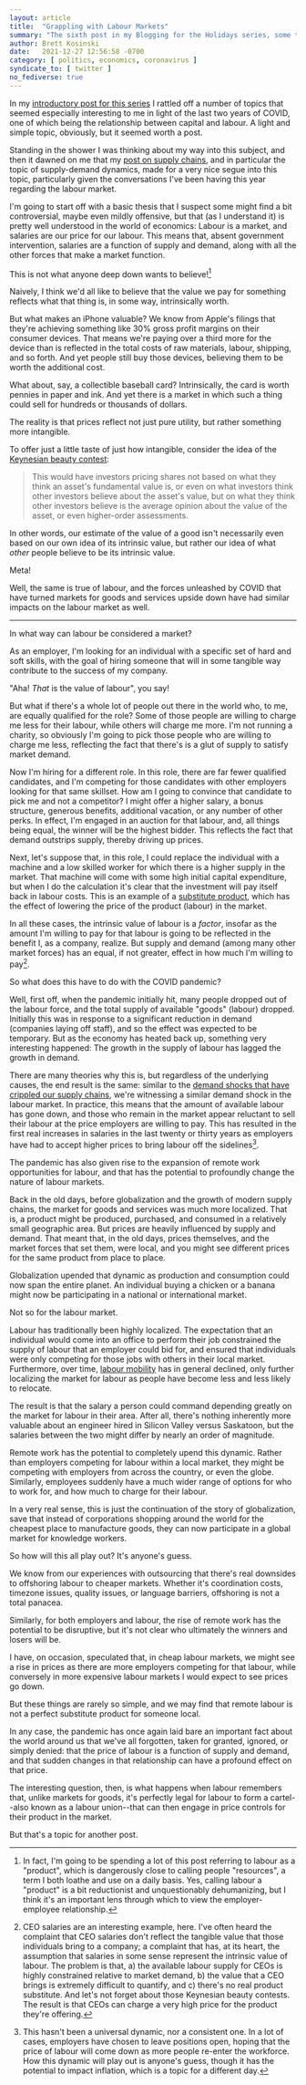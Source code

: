 ```yaml
---
layout: article
title:  "Grappling with Labour Markets"
summary: "The sixth post in my Blogging for the Holidays series, some thoughts on labour and market forces, and what COVID has done to upend an old dynamic."
author: Brett Kosinski
date:   2021-12-27 12:56:58 -0700
category: [ politics, economics, coronavirus ]
syndicate_to: [ twitter ]
no_fediverse: true
---
```


In my [introductory post for this series](2021-12-18-blogging-for-the-holidays.md) I rattled off a number of topics that seemed especially interesting to me in light of the last two years of COVID, one of which being the relationship between capital and labour.  A light and simple topic, obviously, but it seemed worth a post.

Standing in the shower I was thinking about my way into this subject, and then it dawned on me that my [post on supply chains](2021-12-26-grappling-with-supply-chains.md), and in particular the topic of supply-demand dynamics, made for a very nice segue into this topic, particularly given the conversations I've been having this year regarding the labour market.

I'm going to start off with a basic thesis that I suspect some might find a bit controversial, maybe even mildly offensive, but that (as I understand it) is pretty well understood in the world of economics:  Labour is a market, and salaries are our price for our labour.  This means that, absent government intervention, salaries are a function of supply and demand, along with all the other forces that make a market function.

This is not what anyone deep down wants to believe![^1]

Naively, I think we'd all like to believe that the value we pay for something reflects what that thing is, in some way, intrinsically worth.

But what makes an iPhone valuable?  We know from Apple's filings that they're achieving something like 30% gross profit margins on their consumer devices.  That means we're paying over a third more for the device than is reflected in the total costs of raw materials, labour, shipping, and so forth.  And yet people still buy those devices, believing them to be worth the additional cost.

What about, say, a collectible baseball card?  Intrinsically, the card is worth pennies in paper and ink.  And yet there is a market in which such a thing could sell for hundreds or thousands of dollars.

The reality is that prices reflect not just pure utility, but rather something more intangible.

To offer just a little taste of just how intangible, consider the idea of the [Keynesian beauty contest](https://en.wikipedia.org/wiki/Keynesian_beauty_contest):

> This would have investors pricing shares not based on what they think an asset's fundamental value is, or even on what investors think other investors believe about the asset's value, but on what they think other investors believe is the average opinion about the value of the asset, or even higher-order assessments. 

In other words, our estimate of the value of a good isn't necessarily even based on our own idea of its intrinsic value, but rather our idea of what *other* people believe to be its intrinsic value.

Meta!

Well, the same is true of labour, and the forces unleashed by COVID that have turned markets for goods and services upside down have had similar impacts on the labour market as well.

<!-- more -->

----

In what way can labour be considered a market?

As an employer, I'm looking for an individual with a specific set of hard and soft skills, with the goal of hiring someone that will in some tangible way contribute to the success of my company.

"Aha!  *That* is the value of labour", you say!

But what if there's a whole lot of people out there in the world who, to me, are equally qualified for the role?  Some of those people are willing to charge me less for their labour, while others will charge me more.  I'm not running a charity, so obviously I'm going to pick those people who are willing to charge me less, reflecting the fact that there's is a glut of supply to satisfy market demand.

Now I'm hiring for a different role.  In this role, there are far fewer qualified candidates, and I'm competing for those candidates with other employers looking for that same skillset.  How am I going to convince that candidate to pick me and not a competitor?  I might offer a higher salary, a bonus structure, generous benefits, additional vacation, or any number of other perks.  In effect, I'm engaged in an auction for that labour, and, all things being equal, the winner will be the highest bidder.  This reflects the fact that demand outstrips supply, thereby driving up prices.

Next, let's suppose that, in this role, I could replace the individual with a machine and a low skilled worker for which there is a higher supply in the market.  That machine will come with some high initial capital expenditure, but when I do the calculation it's clear that the investment will pay itself back in labour costs.  This is an example of a [substitute product](https://www.investopedia.com/terms/s/substitute.asp), which has the effect of lowering the price of the product (labour) in the market.

In all these cases, the intrinsic value of labour is a *factor*, insofar as the amount I'm willing to pay for that labour is going to be reflected in the benefit I, as a company, realize.  But supply and demand (among many other market forces) has an equal, if not greater, effect in how much I'm willing to pay[^2].

So what does this have to do with the COVID pandemic?

Well, first off, when the pandemic initially hit, many people dropped out of the labour force, and the total supply of available "goods" (labour) dropped.  Initially this was in response to a significant reduction in demand (companies laying off staff), and so the effect was expected to be temporary.  But as the economy has heated back up, something very interesting happened:  The growth in the supply of labour has lagged the growth in demand.

There are many theories why this is, but regardless of the underlying causes, the end result is the same:  similar to the [demand shocks that have crippled our supply chains](2021-12-26-grappling-with-supply-chains.md), we're witnessing a similar demand shock in the labour market.  In practice, this means that the amount of available labour has gone down, and those who remain in the market appear reluctant to sell their labour at the price employers are willing to pay.  This has resulted in the first real increases in salaries in the last twenty or thirty years as employers have had to accept higher prices to bring labour off the sidelines[^3].

The pandemic has also given rise to the expansion of remote work opportunities for labour, and that has the potential to profoundly change the nature of labour markets.

Back in the old days, before globalization and the growth of modern supply chains, the market for goods and services was much more localized.  That is, a product might be produced, purchased, and consumed in a relatively small geographic area.  But prices are heavily influenced by supply and demand.  That meant that, in the old days, prices themselves, and the market forces that set them, were local, and you might see different prices for the same product from place to place.

Globalization upended that dynamic as production and consumption could now span the entire planet.  An individual buying a chicken or a banana might now be participating in a national or international market.

Not so for the labour market.

Labour has traditionally been highly localized.  The expectation that an individual would come into an office to perform their job constrained the supply of labour that an employer could bid for, and ensured that individuals were only competing for those jobs with others in their local market.  Furthermore, over time, [labour mobility](https://www.investopedia.com/articles/economics/09/labor-mobility.asp) has in general declined, only further localizing the market for labour as people have become less and less likely to relocate.

The result is that the salary a person could command depending greatly on the market for labour in their area.  After all, there's nothing inherently more valuable about an engineer hired in Silicon Valley versus Saskatoon, but the salaries between the two might differ by nearly an order of magnitude.

Remote work has the potential to completely upend this dynamic.  Rather than employers competing for labour within a local market, they might be competing with employers from across the country, or even the globe.  Similarly, employees suddenly have a much wider range of options for who to work for, and how much to charge for their labour.

In a very real sense, this is just the continuation of the story of globalization, save that instead of corporations shopping around the world for the cheapest place to manufacture goods, they can now participate in a global market for knowledge workers.

So how will this all play out?  It's anyone's guess.

We know from our experiences with outsourcing that there's real downsides to offshoring labour to cheaper markets.  Whether it's coordination costs, timezone issues, quality issues, or language barriers, offshoring is not a total panacea.

Similarly, for both employers and labour, the rise of remote work has the potential to be disruptive, but it's not clear who ultimately the winners and losers will be.

I have, on occasion, speculated that, in cheap labour markets, we might see a rise in prices as there are more employers competing for that labour, while conversely in more expensive labour markets I would expect to see prices go down.

But these things are rarely so simple, and we may find that remote labour is not a perfect substitute product for someone local.

In any case, the pandemic has once again laid bare an important fact about the world around us that we've all forgotten, taken for granted, ignored, or simply denied: that the price of labour is a function of supply and demand, and that sudden changes in that relationship can have a profound effect on that price.

The interesting question, then, is what happens when labour remembers that, unlike markets for goods, it's perfectly legal for labour to form a cartel--also known as a labour union--that can then engage in price controls for their product in the market.

But that's a topic for another post.

[^1]: In fact, I'm going to be spending a lot of this post referring to labour as a "product", which is dangerously close to calling people "resources", a term I both loathe and use on a daily basis.  Yes, calling labour a "product" is a bit reductionist and unquestionably dehumanizing, but I think it's an important lens through which to view the employer-employee relationship.
[^2]: CEO salaries are an interesting example, here.  I've often heard the complaint that CEO salaries don't reflect the tangible value that those individuals bring to a company; a complaint that has, at its heart, the assumption that salaries in some sense represent the intrinsic value of labour.  The problem is that, a) the available labour supply for CEOs is highly constrained relative to market demand, b) the value that a CEO brings is extremely difficult to quantify, and c) there's no real product substitute.  And let's not forget about those Keynesian beauty contests.  The result is that CEOs can charge a very high price for the product they're offering.
[^3]:  This hasn't been a universal dynamic, nor a consistent one.  In a lot of cases, employers have chosen to leave positions open, hoping that the price of labour will come down as more people re-enter the workforce.  How this dynamic will play out is anyone's guess, though it has the potential to impact inflation, which is a topic for a different day.
